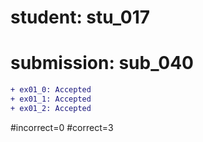 # student: stu_017
# submission: sub_040

```diff
+ ex01_0: Accepted
+ ex01_1: Accepted
+ ex01_2: Accepted
```
#incorrect=0
#correct=3
